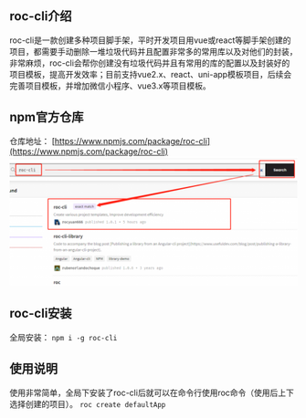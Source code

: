 ## roc-cli介绍
roc-cli是一款创建多种项目脚手架，平时开发项目用vue或react等脚手架创建的项目，都需要手动删除一堆垃圾代码并且配置非常多的常用库以及对他们的封装，非常麻烦，roc-cli会帮你创建没有垃圾代码并且有常用的库的配置以及封装好的项目模板，提高开发效率；目前支持vue2.x、react、uni-app模板项目，后续会完善项目模板，并增加微信小程序、vue3.x等项目模板。
## npm官方仓库
仓库地址：
[https://www.npmjs.com/package/roc-cli](https://www.npmjs.com/package/roc-cli)
![](assets/【记录】roc-cli—创建多种项目的脚手架/1.png)
## roc-cli安装
全局安装： ` npm i -g roc-cli `
## 使用说明
使用非常简单，全局下安装了roc-cli后就可以在命令行使用roc命令（使用后上下选择创建的项目）。
` roc create defaultApp `
